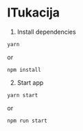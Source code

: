 # ITukacija

1. Install dependencies
```
yarn
```
or

```
npm install
```

2. Start app
```
yarn start
```

or

```
npm run start
```
